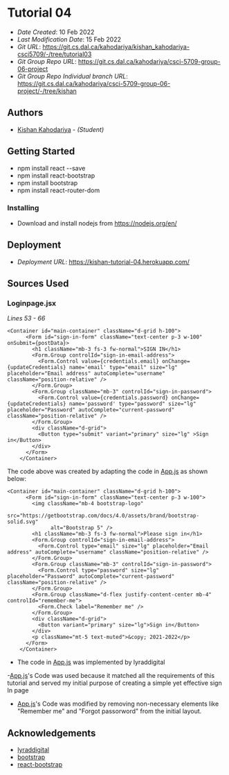 # Tutorial 04

- _Date Created_: 10 Feb 2022
- _Last Modification Date_: 15 Feb 2022
- _Git URL_: https://git.cs.dal.ca/kahodariya/kishan_kahodariya-csci5709/-/tree/tutorial03
- _Git Group Repo URL_: https://git.cs.dal.ca/kahodariya/csci-5709-group-06-project
- _Git Group Repo Individual branch URL_: https://git.cs.dal.ca/kahodariya/csci-5709-group-06-project/-/tree/kishan

## Authors

- [Kishan Kahodariya](ks805556@dal.ca) - _(Student)_

## Getting Started

- npm install react --save
- npm install react-bootstrap
- npm install bootstrap
- npm install react-router-dom

### Installing

- Download and install nodejs from https://nodejs.org/en/

## Deployment

- _Deployment URL_: https://kishan-tutorial-04.herokuapp.com/

## Sources Used

### Loginpage.jsx

_Lines 53 - 66_

```
<Container id="main-container" className="d-grid h-100">
      <Form id="sign-in-form" className="text-center p-3 w-100" onSubmit={postData}>
        <h1 className="mb-3 fs-3 fw-normal">SIGN IN</h1>
        <Form.Group controlId="sign-in-email-address">
          <Form.Control value={credentials.email} onChange={updateCredentials} name='email' type="email" size="lg" placeholder="Email address" autoComplete="username" className="position-relative" />
        </Form.Group>
        <Form.Group className="mb-3" controlId="sign-in-password">
          <Form.Control value={credentials.password} onChange={updateCredentials} name='password' type="password" size="lg" placeholder="Password" autoComplete="current-password" className="position-relative" />
        </Form.Group>
        <div className="d-grid">
          <Button type="submit" variant="primary" size="lg" >Sign in</Button>
        </div>
      </Form>
    </Container>
```

The code above was created by adapting the code in [App.js](https://github.com/lyraddigital/react-bootstrap-login-form/blob/master/src/App.js) as shown below:

```
<Container id="main-container" className="d-grid h-100">
      <Form id="sign-in-form" className="text-center p-3 w-100">
        <img className="mb-4 bootstrap-logo"
              src="https://getbootstrap.com/docs/4.0/assets/brand/bootstrap-solid.svg"
              alt="Bootstrap 5" />
        <h1 className="mb-3 fs-3 fw-normal">Please sign in</h1>
        <Form.Group controlId="sign-in-email-address">
          <Form.Control type="email" size="lg" placeholder="Email address" autoComplete="username" className="position-relative" />
        </Form.Group>
        <Form.Group className="mb-3" controlId="sign-in-password">
          <Form.Control type="password" size="lg" placeholder="Password" autoComplete="current-password" className="position-relative" />
        </Form.Group>
        <Form.Group className="d-flex justify-content-center mb-4" controlId="remember-me">
          <Form.Check label="Remember me" />
        </Form.Group>
        <div className="d-grid">
          <Button variant="primary" size="lg">Sign in</Button>
        </div>
        <p className="mt-5 text-muted">&copy; 2021-2022</p>
      </Form>
    </Container>
```

- The code in [App.js](https://github.com/lyraddigital/react-bootstrap-login-form/blob/master/src/App.js) was implemented by lyraddigital

-[App.js](https://github.com/lyraddigital/react-bootstrap-login-form/blob/master/src/App.js)'s Code was used because it matched all the requirements of this tutorial and served my initial purpose of creating a simple yet effective sign In page

- [App.js](https://github.com/lyraddigital/react-bootstrap-login-form/blob/master/src/App.js)'s Code was modified by removing non-necessary elements like "Remember me" and "Forgot passorword" from the initial layout.

## Acknowledgements

- [lyraddigital](https://github.com/lyraddigital)
- [bootstrap](https://getbootstrap.com/)
- [react-bootstrap](https://react-bootstrap.github.io/)

